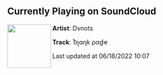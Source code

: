 ## Currently Playing on SoundCloud

[<img align="left" width="100" src="https://i1.sndcdn.com/artworks-AimT5EYwqXzESSA3-4LybDw-t500x500.jpg">](https://soundcloud.com/dvnots/blank-page)

**Artist**: Dvnots 

**Track**: Ⴆʅαɳƙ ραɠҽ

Last updated at 06/18/2022 10:07
